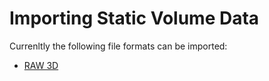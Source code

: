 # Importing Static Volume Data

Currenltly the following file formats can be imported:

- [RAW 3D](/file_format_raw_3d.html)
